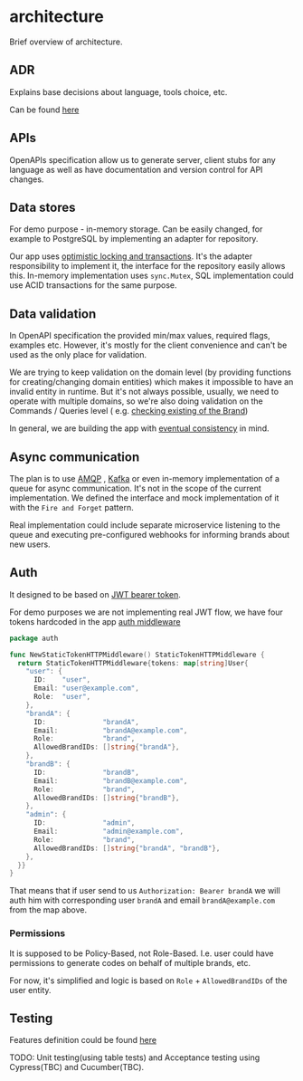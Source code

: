 # architecture

Brief overview of architecture.

## ADR

Explains base decisions about language, tools choice, etc.

Can be found [here](./adr/README.md)

## APIs

OpenAPIs specification allow us to generate server, client stubs for any language as well as have documentation and
version control for API changes.

## Data stores

For demo purpose - in-memory storage. Can be easily changed, for example to PostgreSQL by implementing an adapter for
repository.

Our app uses [optimistic locking and transactions](https://en.wikipedia.org/wiki/Optimistic_concurrency_control). It's
the adapter responsibility to implement it, the interface for the repository easily allows this. In-memory
implementation uses `sync.Mutex`, SQL implementation could use ACID transactions for the same purpose.

## Data validation

In OpenAPI specification the provided min/max values, required flags, examples etc. However, it's mostly for the client
convenience and can't be used as the only place for validation.

We are trying to keep validation on the domain level (by providing functions for creating/changing domain entities)
which makes it impossible to have an invalid entity in runtime. But it's not always possible, usually, we need to
operate with multiple domains, so we're also doing validation on the Commands / Queries level (
e.g. [checking existing of the Brand](./../internal/discount/app/command/generate_discount_codes.go))

In general, we are building the app with [eventual consistency](https://en.wikipedia.org/wiki/Eventual_consistency) in
mind.

## Async communication

The plan is to use [AMQP](https://en.wikipedia.org/wiki/Advanced_Message_Queuing_Protocol)
, [Kafka](https://kafka.apache.org/) or even in-memory implementation of a queue for async communication. It's not in
the scope of the current implementation. We defined the interface and mock implementation of it with
the `Fire and Forget` pattern.

Real implementation could include separate microservice listening to the queue and executing pre-configured webhooks for
informing brands about new users.

## Auth

It designed to be based on [JWT bearer token](https://jwt.io/).

For demo purposes we are not implementing real JWT flow, we have four tokens hardcoded in the
app [auth middleware](./../internal/common/auth/static_token_http_auth_middleware.go)

```go
package auth

func NewStaticTokenHTTPMiddleware() StaticTokenHTTPMiddleware {
  return StaticTokenHTTPMiddleware{tokens: map[string]User{
    "user": {
      ID:    "user",
      Email: "user@example.com",
      Role:  "user",
    },
    "brandA": {
      ID:              "brandA",
      Email:           "brandA@example.com",
      Role:            "brand",
      AllowedBrandIDs: []string{"brandA"},
    },
    "brandB": {
      ID:              "brandB",
      Email:           "brandB@example.com",
      Role:            "brand",
      AllowedBrandIDs: []string{"brandB"},
    },
    "admin": {
      ID:              "admin",
      Email:           "admin@example.com",
      Role:            "brand",
      AllowedBrandIDs: []string{"brandA", "brandB"},
    },
  }}
}
```

That means that if user send to us `Authorization: Bearer brandA` we will auth him with corresponding user `brandA` and
email `brandA@example.com` from the map above.

### Permissions

It is supposed to be Policy-Based, not Role-Based. I.e. user could have permissions to generate codes on behalf of
multiple brands, etc.

For now, it's simplified and logic is based on `Role` + `AllowedBrandIDs` of the user entity.

## Testing

Features definition could be found [here](./features/)

TODO: Unit testing(using table tests) and Acceptance testing using Cypress(TBC) and Cucumber(TBC).
